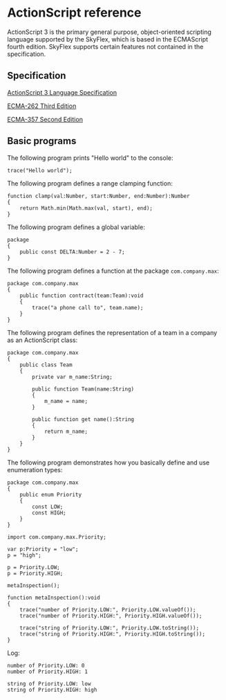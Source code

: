 # ActionScript reference

ActionScript 3 is the primary general purpose, object-oriented scripting language supported by the SkyFlex, which is based in the ECMAScript fourth edition. SkyFlex supports certain features not contained in the specification.

## Specification

[ActionScript 3 Language Specification](https://web.archive.org/web/20240424210812/https://static.bloople.net/ActionScript%203%20Language%20Specification.pdf)

[ECMA-262 Third Edition](https://ecma-international.org/wp-content/uploads/ECMA-262_3rd_edition_december_1999.pdf)

[ECMA-357 Second Edition](https://www.ecma-international.org/wp-content/uploads/ECMA-357_2nd_edition_december_2005.pdf)

## Basic programs

The following program prints "Hello world" to the console:

```
trace("Hello world");
```

The following program defines a range clamping function:

```
function clamp(val:Number, start:Number, end:Number):Number
{
    return Math.min(Math.max(val, start), end);
}
```

The following program defines a global variable:

```
package
{
    public const DELTA:Number = 2 - 7;
}
```

The following program defines a function at the package `com.company.max`:

```
package com.company.max
{
    public function contract(team:Team):void
    {
        trace("a phone call to", team.name);
    }
}
```

The following program defines the representation of a team in a company as an ActionScript class:

```
package com.company.max
{
    public class Team
    {
        private var m_name:String;

        public function Team(name:String)
        {
            m_name = name;
        }

        public function get name():String
        {
            return m_name;
        }
    }
}
```

The following program demonstrates how you basically define and use enumeration types:

```
package com.company.max
{
    public enum Priority
    {
        const LOW;
        const HIGH;
    }
}

import com.company.max.Priority;

var p:Priority = "low";
p = "high";

p = Priority.LOW;
p = Priority.HIGH;

metaInspection();

function metaInspection():void
{
    trace("number of Priority.LOW:", Priority.LOW.valueOf());
    trace("number of Priority.HIGH:", Priority.HIGH.valueOf());

    trace("string of Priority.LOW:", Priority.LOW.toString());
    trace("string of Priority.HIGH:", Priority.HIGH.toString());
}
```

Log:

```plain
number of Priority.LOW: 0
number of Priority.HIGH: 1

string of Priority.LOW: low
string of Priority.HIGH: high
```
